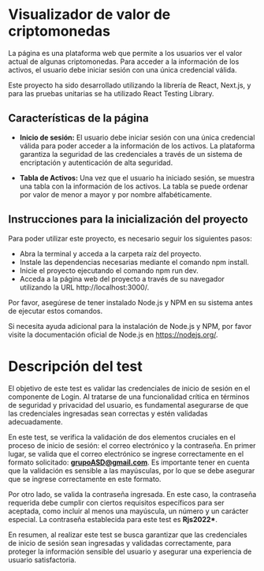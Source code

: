 # Visualizador de valor de criptomonedas

La página es una plataforma web que permite a los usuarios ver el valor actual de algunas criptomonedas. Para acceder a la información de los activos, el usuario debe iniciar sesión con una única credencial válida.

Este proyecto ha sido desarrollado utilizando la librería de React, Next.js, y para las pruebas unitarias se ha utilizado React Testing Library.

## Características de la página

- **Inicio de sesión:** El usuario debe iniciar sesión con una única credencial válida para poder acceder a la información de los activos. La plataforma garantiza la seguridad de las credenciales a través de un sistema de encriptación y autenticación de alta seguridad.

- **Tabla de Activos:** Una vez que el usuario ha iniciado sesión, se muestra una tabla con la información de los activos. La tabla se puede ordenar por valor de menor a mayor y por nombre alfabéticamente.

## Instrucciones para la inicialización del proyecto

Para poder utilizar este proyecto, es necesario seguir los siguientes pasos:

- Abra la terminal y acceda a la carpeta raíz del proyecto.
- Instale las dependencias necesarias mediante el comando npm install.
- Inicie el proyecto ejecutando el comando npm run dev.
- Acceda a la página web del proyecto a través de su navegador utilizando la URL http://localhost:3000/.

Por favor, asegúrese de tener instalado Node.js y NPM en su sistema antes de ejecutar estos comandos.

Si necesita ayuda adicional para la instalación de Node.js y NPM, por favor visite la documentación oficial de Node.js en https://nodejs.org/.

# Descripción del test

El objetivo de este test es validar las credenciales de inicio de sesión en el componente de Login. Al tratarse de una funcionalidad crítica en términos de seguridad y privacidad del usuario, es fundamental asegurarse de que las credenciales ingresadas sean correctas y estén validadas adecuadamente.

En este test, se verifica la validación de dos elementos cruciales en el proceso de inicio de sesión: el correo electrónico y la contraseña. En primer lugar, se valida que el correo electrónico se ingrese correctamente en el formato solicitado: **grupoASD@gmail.com**. Es importante tener en cuenta que la validación es sensible a las mayúsculas, por lo que se debe asegurar que se ingrese correctamente en este formato.

Por otro lado, se valida la contraseña ingresada. En este caso, la contraseña requerida debe cumplir con ciertos requisitos específicos para ser aceptada, como incluir al menos una mayúscula, un número y un carácter especial. La contraseña establecida para este test es **Rjs2022\***.

En resumen, al realizar este test se busca garantizar que las credenciales de inicio de sesión sean ingresadas y validadas correctamente, para proteger la información sensible del usuario y asegurar una experiencia de usuario satisfactoria.
